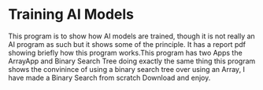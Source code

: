 <h1>Training AI Models</h1>
This program is to show how AI models are trained, though it is not really an AI program as such but it shows some of the principle.
It has a report pdf showing briefly how this program works.This program has two Apps the ArrayApp and Binary Search Tree doing exactly the same thing
this program shows the convinince of using a binary search tree over using an Array, I have made a Binary Search from scratch Download and enjoy.
